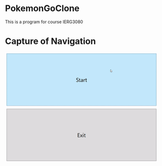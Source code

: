 # PokemonGoClone
This is a program for course IERG3080

# Capture of Navigation

![alt text](https://github.com/lamkashingpaul/PokemonGoClone/blob/master/PokemonGoClone/Assets/Navigator.gif?raw=true)
